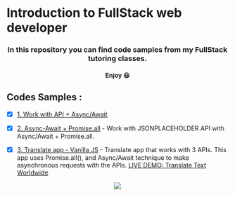 
# Introduction to FullStack web developer

<h3 align="center">
    In this repository you can find code samples from my FullStack tutoring classes.
</h3>
<h4 align="center">
    Enjoy 😃
</h4>


## Codes Samples :
- [X] [1. Work with API + Async/Await](https://github.com/Edenik/Introduction-to-FullStack/tree/main/Work%20with%20API%20%2B%20Async-Await) 


- [X] [2. Async-Await + Promise.all](https://github.com/Edenik/Introduction-to-FullStack/tree/main/Async-Await%20%2B%20Promise.all) - Work with JSONPLACEHOLDER API with Async/Await + Promise.all.


- [X] [3. Translate app - Vanilla JS](https://github.com/Edenik/Introduction-to-FullStack/tree/main/Translate%20app%20-%20Vanilla%20JS) - Translate app that works with 3 APIs. This app uses Promise.all(), and Async/Await technique to make asynchronous requests with the APIs. [LIVE DEMO: Translate Text Worldwide](https://Edenik.com/translate)

<p align="center"><img src="https://hits.seeyoufarm.com/api/count/incr/badge.svg?url=https%3A%2F%2Fgithub.com%2FEdenik%2FIntroduction-to-FullStack&count_bg=%2379C83D&title_bg=%23555555&icon=&icon_color=%23E7E7E7&title=hits&edge_flat=false"/></p>

